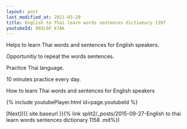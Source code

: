 ```yaml
---
layout: post
last_modified_at: 2021-03-29
title: English to Thai learn words sentences dictionary 1397 
youtubeId: 003L6F_k7Ak
---
```

 
 
Helps to learn Thai words and sentences for English speakers.

Opportunitiy to repeat the words sentences. 

Practice Thai language. 
 
10 minutes practice every day. 
 
How to learn Thai words and sentences for English speakers 
 
{% include youtubePlayer.html id=page.youtubeId %}
 
 
[Next]({{ site.baseurl }}{% link  split2/_posts/2015-09-27-English to thai learn words sentences dictionary 1158 .md%})
 
